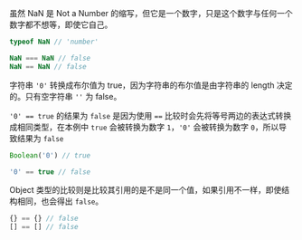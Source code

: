虽然 NaN 是 Not a Number 的缩写，但它是一个数字，只是这个数字与任何一个数字都不想等，即使它自己。

```javascript
typeof NaN // 'number'

NaN === NaN // false
NaN == NaN // false
```



字符串 `'0'` 转换成布尔值为 true，因为字符串的布尔值是由字符串的 length 决定的。只有空字符串 `''` 为 false。

`'0' == true`  的结果为 `false` 是因为使用 `==` 比较时会先将等号两边的表达式转换成相同类型，在本例中 `true` 会被转换为数字 `1`，`'0'` 会被转换为数字 `0`，所以导致结果为 `false`

```javascript
Boolean('0') // true

'0' == true // false
```



Object 类型的比较则是比较其引用的是不是同一个值，如果引用不一样，即使结构相同，也会得出 `false`。

```javascript
{} == {} // false
[] == [] // false
```

